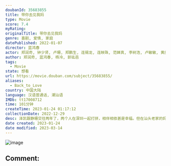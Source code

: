 ```yaml
---
doubanId: 35683855
title: 带你去见我妈
type: Movie
score: 7.4
myRating: 
originalTitle: 带你去见我妈
genre: 喜剧, 爱情, 家庭
datePublished: 2022-01-07
director: 蓝鸿春
actor: 郑润奇, 钟少贤, 卢珊, 郑鹏生, 连锡龙, 连映珠, 范婵真, 李树浩, 卢敏敏, 黄庚州, 郑辉松, 周素琴, 苏细珍
author: 郑润奇, 蓝鸿春, 杨冷, 郭竑邑
tags:
  - Movie
state: 想看
url: https://movie.douban.com/subject/35683855/
aliases:
  - Back_to_Love
country: 中国大陆
language: 汉语普通话, 潮汕语
IMDb: tt17008712
time: 101分钟
createTime: 2023-01-24 01:17:12
collectionDate: 2022-12-29
desc: 泽凯跟静珊交往两年了，两个人在深圳一起打拼，相伴相依甚是幸福。但在汕头老家的妈妈，却不知道泽凯已经有了女朋友，不停地给泽凯找对象，甚至安排人跑到深圳来跟泽凯相亲。泽凯知道，要让妈妈接受静珊是很难迈过...
date created: 2023-01-24
date modified: 2023-03-14
---
```


![image](p2831589600.jpg)

Comment:
---
